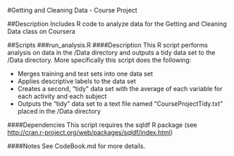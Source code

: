 #Getting and Cleaning Data - Course Project

##Description
Includes R code to analyze data for the Getting and Cleaning Data class on Coursera 

##Scripts
###run_analysis.R
####Description
This R script performs analysis on data in the /Data directory and outputs a tidy data set to the /Data directory. More specifically this script does the following:

- Merges training and test sets into one data set
- Applies descriptive labels to the data set
- Creates a second, “tidy” data set with the average of each variable for each activity and each subject
- Outputs the “tidy” data set to a text file named “CourseProjectTidy.txt” placed in the /Data directory

####Dependencies
This script requires the sqldf R package (see http://cran.r-project.org/web/packages/sqldf/index.html)

####Notes
See CodeBook.md for more details.


